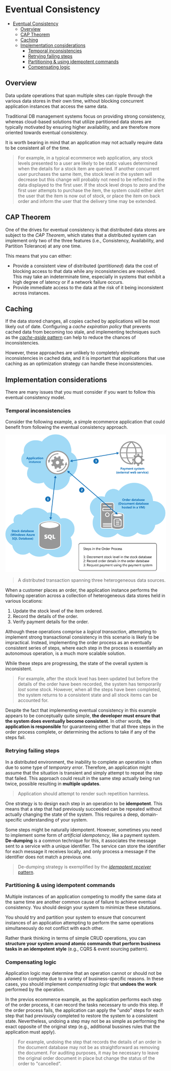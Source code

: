 
# Eventual Consistency

- [Eventual Consistency](#eventual-consistency)
  - [Overview](#overview)
  - [CAP Theorem](#cap-theorem)
  - [Caching](#caching)
  - [Implementation considerations](#implementation-considerations)
    - [Temporal inconsistencies](#temporal-inconsistencies)
    - [Retrying failing steps](#retrying-failing-steps)
    - [Partitioning & using idempotent commands](#partitioning--using-idempotent-commands)
    - [Compensating logic](#compensating-logic)

## Overview

Data update operations that span multiple sites can ripple through the various data stores in their own time, without blocking concurrent application instances that access the same data.

Traditional DB management systems focus on providing strong consistency, whereas cloud-based solutions that utilize partitioned data stores are typically motivated by ensuring higher availability, and are therefore more oriented towards eventual consistency.

It is worth bearing in mind that an application may not actually require data to be consistent all of the time.

> For example, in a typical ecommerce web application, any stock levels presented to a user are likely to be static values determined when the details for a stock item are queried. If another concurrent user purchases the same item, the stock level in the system will decrease but this change will probably not need to be reflected in the data displayed to the first user. If the stock level drops to zero and the first user attempts to purchase the item, the system could either alert the user that the item is now out of stock, or place the item on back order and inform the user that the delivery time may be extended.

## CAP Theorem

One of the drives for eventual consistency is that distributed data stores are subject to the _CAP Theorem_, which states that a distributed system can implement only two of the three features (i.e., Consistency, Availability, and Partition Tolerance) at any one time.

This means that you can either:

- Provide a consistent view of distributed (_partitioned_) data the cost of blocking access to that data while any inconsistencies are resolved. This may take an indeterminate time, especially in systems that exhibit a high degree of latency or if a network failure occurs.
- Provide immediate access to the data at the risk of it being inconsistent across instances.

## Caching

If the data stored changes, all copies cached by applications will be most likely out of date. Configuring a _cache expiration policy_ that prevents cached data from becoming too stale, and implementing techniques such as the [_cache-aside_ pattern](https://docs.microsoft.com/en-us/previous-versions/msp-n-p/dn589799(v=pandp.10)) can help to reduce the chances of inconsistencies.

However, these approaches are unlikely to completely eliminate inconsistencies in cached data, and it is important that applications that use caching as an optimization strategy can handle these inconsistencies.

## Implementation considerations

There are many issues that you must consider if you want to follow this eventual consistency model.

### Temporal inconsistencies

Consider the following example, a simple ecommerce application that could benefit from following the eventual consistency approach.

![](2022-08-09-22-03-51.png)

> A distributed transaction spanning three heterogeneous data sources.

When a customer places an order, the application instance performs the following operation across a collection of heterogeneous data stores held in various locations:

1. Update the stock level of the item ordered.
2. Record the details of the order.
3. Verify payment details for the order.

Although these operations comprise a _logical transaction_, attempting to implement strong transactional consistency in this scenario is likely to be impractical. Instead, implementing the order process as an eventually consistent series of steps, where each step in the process is essentially an autonomous operation, is a much more scalable solution.

While these steps are progressing, the state of the overall system is inconsistent.

> For example, after the stock level has been updated but before the details of the order have been recorded, the system has temporarily _lost_ some stock. However, when all the steps have been completed, the system returns to a consistent state and all stock items can be accounted for.

Despite the fact that implementing eventual consistency in this example appears to be conceptually quite simple, __the developer must ensure that the system does eventually become consistent__. In other words, __the application is responsible__ for guaranteeing either that all three steps in the order process complete, or determining the actions to take if any of the steps fail.

### Retrying failing steps

In a distributed environment, the inability to complete an operation is often due to some type of _temporary error_. Therefore, an application might assume that the situation is transient and simply attempt to repeat the step that failed. This approach could result in the same step actually being run twice, possible resulting in __multiple updates__.

> Application should attempt to render such repetition harmless.

One strategy is to design each step in an operation to be __idempotent__. This means that a step that had previously succeeded can be repeated without actually changing the state of the system. This requires a deep, domain-specific understanding of your system.

Some steps might be naturally idempotent. However, sometimes you need to implement some form of _artificial idempotency_, like a payment system. __De-dumping__ is a common technique for this, it associates the message sent to a service with a unique identifier. The service can store the identifier for each message it receives locally, and only process a message if the identifier does not match a previous one.

> De-dumping strategy is exemplified by the [_idempotent receiver_ pattern](https://martinfowler.com/articles/patterns-of-distributed-systems/idempotent-receiver.html).

### Partitioning & using idempotent commands

Multiple instances of an application competing to modify the same data at the same time are another common cause of failure to achieve eventual consistency. You should design your system to minimize these situtations.

You should try and partition your system to ensure that concurrent instances of an application attempting to perform the same operations simultaneously do not conflict with each other.

Rather thank thinking in terms of simple CRUD operations, you can __structure your system around atomic commands that perform business tasks in an idempotent style__ (e.g., CQRS & event sourcing pattern).

### Compensating logic

Application logic may determine that an operation cannot or should not be allowed to complete due to a variety of business-specific reasons. In these cases, you should implement _compensating logic_ that __undoes the work__ performed by the operation.

In the previos ecommerce example, as the application performs each step of the order process, it can record the tasks necessary to undo this step. If the order process fails, the application can apply the "undo" steps for each step that had previously completed to restore the system to a consistent state. Nevertheless, undoing a step may not be as simple as performing the exact opposite of the original step (e.g., additional bussines rules that the application must apply). 

> For example, undoing the step that records the details of an order in the document database may not be as straightforward as removing the document. For auditing purposes, it may be necessary to leave the original order document in place but change the status of the order to "cancelled".
